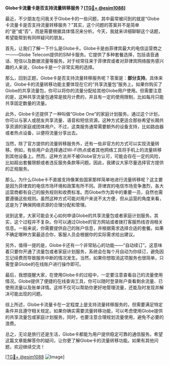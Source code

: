 **Globe卡流量卡是否支持流量转移服务？[[TG💪+ @esim1088](https://t.me/s/esim1088)]**

最近，不少朋友在问我关于Globe卡的一些问题，其中最常被问到的就是“Globe卡流量卡是否支持流量转移服务？”其实，这个问题的答案并不是简单的“是”或“否”，而是需要根据具体情况来分析。今天，我就来详细聊聊这个话题，希望能帮到有同样疑问的朋友。

首先，让我们了解一下什么是Globe卡。Globe卡是由菲律宾最大的电信运营商之一——Globe Telecom提供的SIM卡服务。它提供了多种套餐选择，包括语音通话、短信以及数据流量等服务。对于经常往来于菲律宾或者对菲律宾网络服务感兴趣的人来说，Globe卡是一个非常实用的选择。

那么，回到正题，Globe卡是否支持流量转移服务呢？答案是：**部分支持**。具体来说，Globe卡的流量转移功能主要体现在它的“共享流量包”服务上。如果你购买了Globe的共享流量包，你可以将你的流量分配给其他Globe用户使用。但需要注意的是，这种共享流量包通常是按月计费的，并且有一定的使用限制，比如每月只能共享固定数量的流量。

此外，Globe卡还提供了一种叫做“Globe One”的家庭计划服务。通过这个计划，你可以与家人或朋友共享流量、语音和短信资源。这种方式更适合那些希望长期共享资源的家庭或团体用户。不过，这类服务通常需要额外的设备支持，比如路由器或者热点设备，以便将流量分享出去。

当然，除了官方提供的流量转移服务外，还有一些非官方的方式可以实现流量转移。例如，有些用户会选择通过Wi-Fi热点或者其他网络工具将手机上的流量转移到其他设备上。然而，这种方法并不被Globe官方认可，可能会存在一定的风险，比如超出套餐限额或者违反服务条款等问题。因此，我建议大家尽量选择官方提供的正规服务。

那么，为什么Globe卡不直接支持像某些国家那样简单地进行流量转移呢？这主要是因为菲律宾的电信市场环境和政策有所不同。菲律宾的电信市场竞争激烈，各大运营商都有自己的服务规则和收费标准。而Globe作为其中的重要一员，自然也需要遵循这些规则。虽然这种方式可能对用户来说不太方便，但从运营的角度来看，这是为了确保网络资源的合理分配和管理。

说到这里，大家可能会关心如何申请Globe的共享流量包或者家庭计划服务。其实，这个过程并不复杂。你可以通过Globe的官方网站或者拨打客服热线咨询相关信息。一般来说，你需要提供自己的账户信息，并根据需求选择合适的套餐。如果不确定哪种方案最适合你，客服人员会根据你的实际需求给出建议。

另外，值得一提的是，Globe卡还有一个非常贴心的功能——“自动续订”。这意味着只要你开通了流量包或者家庭计划服务，系统会在每个月自动为你续订，避免因忘记续费而导致服务中断的情况发生。当然，如果你想取消这项服务也很简单，只需登录Globe的在线账户进行操作即可。

最后，我想提醒大家，在使用Globe卡的过程中，一定要注意查看自己的流量使用情况。Globe提供了便捷的在线查询工具，你可以随时登录账户查看剩余流量、已使用流量以及账单详情。这样不仅可以帮助你更好地管理流量，还能及时发现并解决可能出现的问题。

综上所述，Globe卡流量卡在一定程度上是支持流量转移服务的，但需要满足特定条件并且遵守相关规定。如果你确实需要流量转移功能，可以考虑使用Globe提供的共享流量包或家庭计划服务。同时，也要注意合理规划流量使用，避免不必要的浪费。

总之，无论是旅行还是生活，Globe卡都能为用户提供稳定可靠的通信服务。希望这篇文章能解答你的疑问，让你更了解Globe卡的流量转移功能。如果有其他问题，欢迎继续交流！

[[TG💪+ @esim1088](https://t.me/s/esim1088) ![Image](https://i.postimg.cc/4NQfJmqS/Snipaste-2025-05-13-00-14-12.png)]